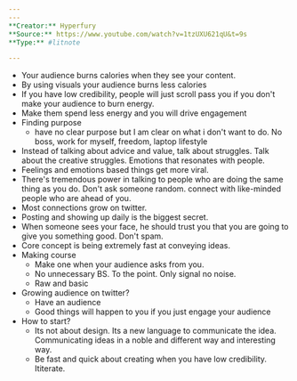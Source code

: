 ```yaml
---
---
**Creator:** Hyperfury
**Source:** https://www.youtube.com/watch?v=1tzUXU621qU&t=9s
**Type:** #litnote 

---
```


- Your audience burns calories when they see your content.
- By using visuals your audience burns less calories
- If you have low credibility, people will just scroll pass you if you don't make your audience to burn energy. 
- Make them spend less energy and you will drive engagement
- Finding purpose
	- have no clear purpose but I am clear on what i don't want to do. No boss, work for myself, freedom, laptop lifestyle
- Instead of talking about advice and value, talk about struggles. Talk about the creative struggles. Emotions that resonates with people. 
- Feelings and emotions based things get more viral.
- There's tremendous power in talking to people who are doing the same thing as you do. Don't ask someone random. connect with like-minded people who are ahead of you.
- Most connections grow on twitter.
- Posting and showing up daily is the biggest secret.
- When someone sees your face, he should trust you that you are going to give you something good. Don't spam.
- Core concept is being extremely fast at conveying ideas.
- Making course
	- Make one when your audience asks from you.
	- No unnecessary BS. To the point. Only signal no noise.
	- Raw and basic
- Growing audience on twitter?
	- Have an audience
	- Good things will happen to you if you just engage your audience
- How to start?
	- Its not about design. Its a new language to communicate the idea. Communicating ideas in a noble and different way and interesting way.
	- Be fast and quick about creating when you have low credibility. Ititerate. 
